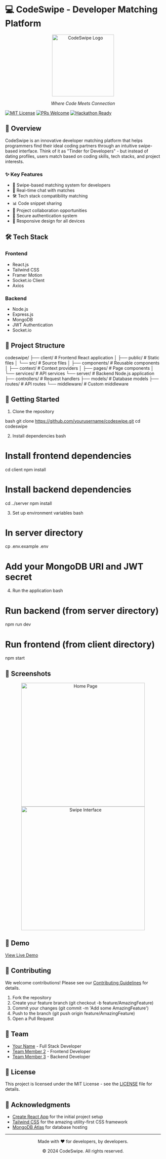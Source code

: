 # 💻 CodeSwipe - Developer Matching Platform

<div align="center">
  <img src="docs/assets/codeswipe-logo.png" alt="CodeSwipe Logo" width="200"/>
  <p><em>Where Code Meets Connection</em></p>
</div>

[![MIT License](https://img.shields.io/badge/License-MIT-green.svg)](https://choosealicense.com/licenses/mit/)
[![PRs Welcome](https://img.shields.io/badge/PRs-welcome-brightgreen.svg)](http://makeapullrequest.com)
[![Hackathon Ready](https://img.shields.io/badge/Hackathon-Ready-success)](https://github.com/yourusername/codeswipe)

## 🚀 Overview

CodeSwipe is an innovative developer matching platform that helps programmers find their ideal coding partners through an intuitive swipe-based interface. Think of it as "Tinder for Developers" - but instead of dating profiles, users match based on coding skills, tech stacks, and project interests.

### ✨ Key Features

- 🔄 Swipe-based matching system for developers
- 💬 Real-time chat with matches
- 🛠 Tech stack compatibility matching
- 📊 Code snippet sharing
- 👥 Project collaboration opportunities
- 🔐 Secure authentication system
- 📱 Responsive design for all devices

## 🛠 Tech Stack

### Frontend
- React.js
- Tailwind CSS
- Framer Motion
- Socket.io Client
- Axios

### Backend
- Node.js
- Express.js
- MongoDB
- JWT Authentication
- Socket.io

## 🎯 Project Structure

codeswipe/
├── client/ # Frontend React application
│ ├── public/ # Static files
│ └── src/ # Source files
│ ├── components/ # Reusable components
│ ├── context/ # Context providers
│ ├── pages/ # Page components
│ └── services/ # API services
└── server/ # Backend Node.js application
├── controllers/ # Request handlers
├── models/ # Database models
├── routes/ # API routes
└── middleware/ # Custom middleware

## 🚀 Getting Started

1. Clone the repository

bash
git clone https://github.com/yourusername/codeswipe.git
cd codeswipe


2. Install dependencies
bash
# Install frontend dependencies
cd client
npm install

# Install backend dependencies
cd ../server
npm install


3. Set up environment variables
bash
# In server directory
cp .env.example .env
# Add your MongoDB URI and JWT secret


4. Run the application
bash
# Run backend (from server directory)
npm run dev

# Run frontend (from client directory)
npm start


## 📸 Screenshots

<div align="center">
  <img src="docs/assets/screenshot1.png" alt="Home Page" width="400"/>
  <img src="docs/assets/screenshot2.png" alt="Swipe Interface" width="400"/>
</div>

## 🎥 Demo

[View Live Demo](https://codeswipe-demo.herokuapp.com)

## 🤝 Contributing

We welcome contributions! Please see our [Contributing Guidelines](CONTRIBUTING.md) for details.

1. Fork the repository
2. Create your feature branch (git checkout -b feature/AmazingFeature)
3. Commit your changes (git commit -m 'Add some AmazingFeature')
4. Push to the branch (git push origin feature/AmazingFeature)
5. Open a Pull Request

## 👥 Team

- [Your Name](https://github.com/yourusername) - Full Stack Developer
- [Team Member 2](https://github.com/teammember2) - Frontend Developer
- [Team Member 3](https://github.com/teammember3) - Backend Developer

## 📄 License

This project is licensed under the MIT License - see the [LICENSE](LICENSE) file for details.

## 🙏 Acknowledgments

- [Create React App](https://create-react-app.dev/) for the initial project setup
- [Tailwind CSS](https://tailwindcss.com/) for the amazing utility-first CSS framework
- [MongoDB Atlas](https://www.mongodb.com/cloud/atlas) for database hosting

---

<div align="center">
  <p>Made with ❤ for developers, by developers.</p>
  <p>© 2024 CodeSwipe. All rights reserved.</p>
</div>